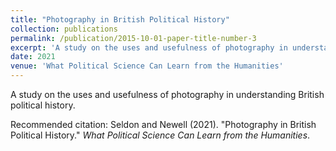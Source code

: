 ```yaml
---
title: "Photography in British Political History"
collection: publications
permalink: /publication/2015-10-01-paper-title-number-3
excerpt: 'A study on the uses and usefulness of photography in understanding British political history.'
date: 2021
venue: 'What Political Science Can Learn from the Humanities'
---
```

A study on the uses and usefulness of photography in understanding British political history.

Recommended citation: Seldon and Newell (2021). "Photography in British Political History." <i>What Political Science Can Learn from the Humanities</i>.
